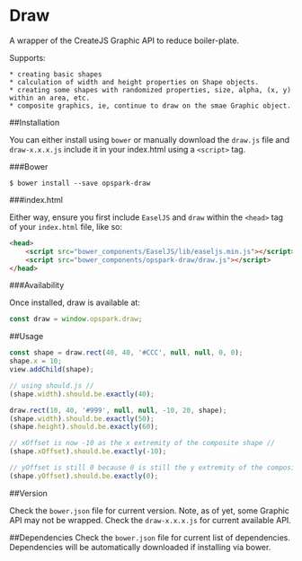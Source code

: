 Draw
===

A wrapper of the CreateJS Graphic API to reduce boiler-plate.

Supports:

    * creating basic shapes
    * calculation of width and height properties on Shape objects.
    * creating some shapes with randomized properties, size, alpha, (x, y) within an area, etc.
    * composite graphics, ie, continue to draw on the smae Graphic object.

##Installation

You can either install using `bower` or manually download the `draw.js` file and `draw-x.x.x.js` include it in your index.html using a `<script>` tag.

###Bower

````
$ bower install --save opspark-draw
````

###index.html

Either way, ensure you first include `EaselJS` and `draw`  within the `<head>` tag of your `index.html` file, like so:

````html
<head>
    <script src="bower_components/EaselJS/lib/easeljs.min.js"></script>
    <script src="bower_components/opspark-draw/draw.js"></script>
</head>
````

###Availability

Once installed, draw is available at:

````javascript
const draw = window.opspark.draw;
````

##Usage

````javascript
const shape = draw.rect(40, 40, '#CCC', null, null, 0, 0);
shape.x = 10;
view.addChild(shape);

// using should.js //
(shape.width).should.be.exactly(40);

draw.rect(10, 40, '#999', null, null, -10, 20, shape);
(shape.width).should.be.exactly(50);
(shape.height).should.be.exactly(60);

// xOffset is now -10 as the x extremity of the composite shape //
(shape.xOffset).should.be.exactly(-10);

// yOffset is still 0 because 0 is still the y extremity of the composite shape //
(shape.yOffset).should.be.exactly(0);
````

##Version

Check the `bower.json` file for current version.  Note, as of yet, some Graphic API may not be wrapped.  Check the `draw-x.x.x.js` for current available API.

##Dependencies
Check the `bower.json` file for current list of dependencies.  Dependencies will be automatically downloaded if installing via bower.